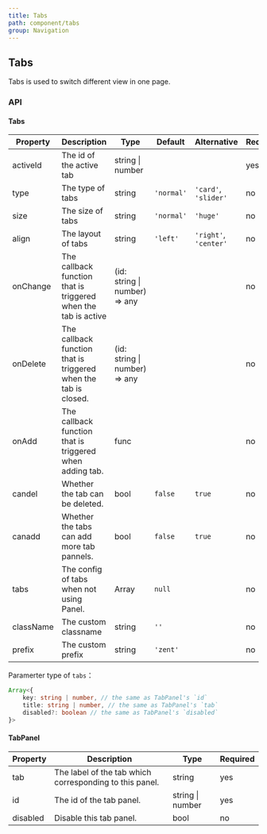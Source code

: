 ```yaml
---
title: Tabs
path: component/tabs
group: Navigation
---
```


## Tabs

Tabs is used to switch different view in one page. 

### API

#### Tabs

| Property     |  Description  | Type     | Default  | Alternative | Required |
| ---------| --------- | -------- | ----- | --------- | ---- |
| activeId    | The id of the active tab | string \| number  | |           | yes    |
| type        | The type of tabs  | string | `'normal'` | `'card'`, `'slider'` | no |
| size        | The size of tabs | string   | `'normal'` | `'huge'` | no  |
| align       | The layout of tabs | string | `'left'`   | `'right'`, `'center'` | no |
| onChange    | The callback function that is triggered when the tab is active | (id: string \| number) => any |    |    | no    |
| onDelete    | The callback function that is triggered when the tab is closed. | (id: string \| number) => any |      |         | no |
| onAdd       | The callback function that is triggered when adding tab. | func | |   | no    |
| candel      | Whether the tab can be deleted.  | bool  | `false` |  `true` | no    |
| canadd      | Whether the tabs can add more tab pannels. | bool | `false`    |  `true`  | no |
| tabs | The config of tabs when not using Panel. | Array | `null` | | no |
| className   | The custom classname   | string   | `''`   |  | no   |
| prefix      | The custom prefix | string   | `'zent'` |   | no   |

Paramerter type of `tabs`：
```ts
Array<{
	key: string | number, // the same as TabPanel's `id`
	title: string | number, // the same as TabPanel's `tab`
	disabled?: boolean // the same as TabPanel's `disabled`
}>

```

#### TabPanel

| Property     |  Description  | Type     | Required |
| --- | --------------------- | ------ | ---- |
| tab | The label of the tab which corresponding to this panel. | string | yes    |
| id  | The id of the tab panel. | string \| number | yes    |
| disabled | Disable this tab panel. | bool | no |
